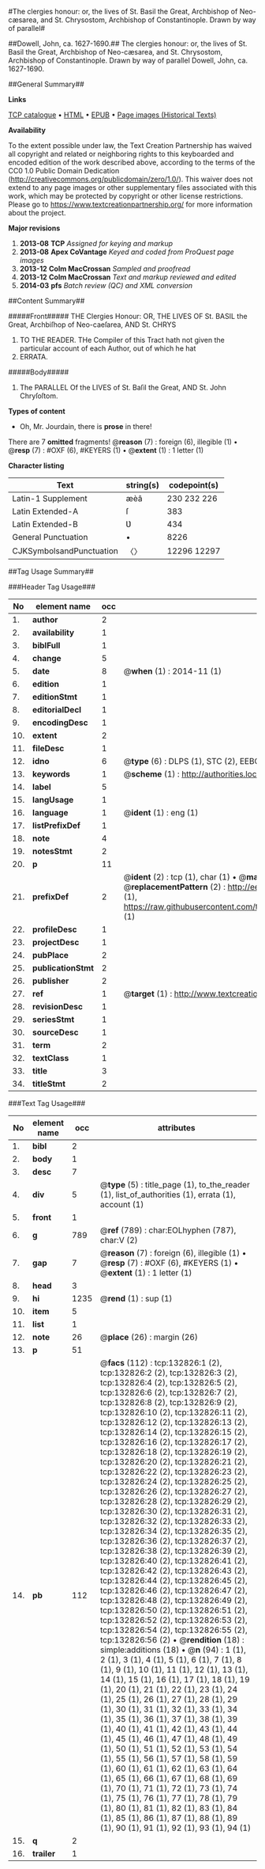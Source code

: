 #The clergies honour: or, the lives of St. Basil the Great, Archbishop of Neo-cæsarea, and St. Chrysostom, Archbishop of Constantinople. Drawn by way of parallel#

##Dowell, John, ca. 1627-1690.##
The clergies honour: or, the lives of St. Basil the Great, Archbishop of Neo-cæsarea, and St. Chrysostom, Archbishop of Constantinople. Drawn by way of parallel
Dowell, John, ca. 1627-1690.

##General Summary##

**Links**

[TCP catalogue](http://www.ota.ox.ac.uk/tcp/)  • 
[HTML](http://tei.it.ox.ac.uk/tcp/Texts-HTML/free/A81/A81687.html)  • 
[EPUB](http://tei.it.ox.ac.uk/tcp/Texts-EPUB/free/A81/A81687.epub) • 
[Page images (Historical Texts)](https://historicaltexts.jisc.ac.uk/eebo-99897570e)

**Availability**

To the extent possible under law, the Text Creation Partnership has waived all copyright and related or neighboring rights to this keyboarded and encoded edition of the work described above, according to the terms of the CC0 1.0 Public Domain Dedication (http://creativecommons.org/publicdomain/zero/1.0/). This waiver does not extend to any page images or other supplementary files associated with this work, which may be protected by copyright or other license restrictions. Please go to https://www.textcreationpartnership.org/ for more information about the project.

**Major revisions**

1. __2013-08__ __TCP__ *Assigned for keying and markup*
1. __2013-08__ __Apex CoVantage__ *Keyed and coded from ProQuest page images*
1. __2013-12__ __Colm MacCrossan__ *Sampled and proofread*
1. __2013-12__ __Colm MacCrossan__ *Text and markup reviewed and edited*
1. __2014-03__ __pfs__ *Batch review (QC) and XML conversion*

##Content Summary##

#####Front#####
THE Clergies Honour: OR, THE LIVES OF St. BASIL the Great, Archbiſhop of Neo-caeſarea, AND St. CHRYS
1. TO THE READER.
THe Compiler of this Tract hath not given the particular account of each Author, out of which he hat
1. ERRATA.

#####Body#####

1. The PARALLEL Of the LIVES of St. Baſil the Great, AND St. John Chryſoſtom.

**Types of content**

  * Oh, Mr. Jourdain, there is **prose** in there!

There are 7 **omitted** fragments! 
 @__reason__ (7) : foreign (6), illegible (1)  •  @__resp__ (7) : #OXF (6), #KEYERS (1)  •  @__extent__ (1) : 1 letter (1)

**Character listing**


|Text|string(s)|codepoint(s)|
|---|---|---|
|Latin-1 Supplement|æèâ|230 232 226|
|Latin Extended-A|ſ|383|
|Latin Extended-B|Ʋ|434|
|General Punctuation|•|8226|
|CJKSymbolsandPunctuation|〈〉|12296 12297|

##Tag Usage Summary##

###Header Tag Usage###

|No|element name|occ|attributes|
|---|---|---|---|
|1.|__author__|2||
|2.|__availability__|1||
|3.|__biblFull__|1||
|4.|__change__|5||
|5.|__date__|8| @__when__ (1) : 2014-11 (1)|
|6.|__edition__|1||
|7.|__editionStmt__|1||
|8.|__editorialDecl__|1||
|9.|__encodingDesc__|1||
|10.|__extent__|2||
|11.|__fileDesc__|1||
|12.|__idno__|6| @__type__ (6) : DLPS (1), STC (2), EEBO-CITATION (1), PROQUEST (1), VID (1)|
|13.|__keywords__|1| @__scheme__ (1) : http://authorities.loc.gov/ (1)|
|14.|__label__|5||
|15.|__langUsage__|1||
|16.|__language__|1| @__ident__ (1) : eng (1)|
|17.|__listPrefixDef__|1||
|18.|__note__|4||
|19.|__notesStmt__|2||
|20.|__p__|11||
|21.|__prefixDef__|2| @__ident__ (2) : tcp (1), char (1)  •  @__matchPattern__ (2) : ([0-9\-]+):([0-9IVX]+) (1), (.+) (1)  •  @__replacementPattern__ (2) : http://eebo.chadwyck.com/downloadtiff?vid=$1&page=$2 (1), https://raw.githubusercontent.com/textcreationpartnership/Texts/master/tcpchars.xml#$1 (1)|
|22.|__profileDesc__|1||
|23.|__projectDesc__|1||
|24.|__pubPlace__|2||
|25.|__publicationStmt__|2||
|26.|__publisher__|2||
|27.|__ref__|1| @__target__ (1) : http://www.textcreationpartnership.org/docs/. (1)|
|28.|__revisionDesc__|1||
|29.|__seriesStmt__|1||
|30.|__sourceDesc__|1||
|31.|__term__|2||
|32.|__textClass__|1||
|33.|__title__|3||
|34.|__titleStmt__|2||


###Text Tag Usage###

|No|element name|occ|attributes|
|---|---|---|---|
|1.|__bibl__|2||
|2.|__body__|1||
|3.|__desc__|7||
|4.|__div__|5| @__type__ (5) : title_page (1), to_the_reader (1), list_of_authorities (1), errata (1), account (1)|
|5.|__front__|1||
|6.|__g__|789| @__ref__ (789) : char:EOLhyphen (787), char:V (2)|
|7.|__gap__|7| @__reason__ (7) : foreign (6), illegible (1)  •  @__resp__ (7) : #OXF (6), #KEYERS (1)  •  @__extent__ (1) : 1 letter (1)|
|8.|__head__|3||
|9.|__hi__|1235| @__rend__ (1) : sup (1)|
|10.|__item__|5||
|11.|__list__|1||
|12.|__note__|26| @__place__ (26) : margin (26)|
|13.|__p__|51||
|14.|__pb__|112| @__facs__ (112) : tcp:132826:1 (2), tcp:132826:2 (2), tcp:132826:3 (2), tcp:132826:4 (2), tcp:132826:5 (2), tcp:132826:6 (2), tcp:132826:7 (2), tcp:132826:8 (2), tcp:132826:9 (2), tcp:132826:10 (2), tcp:132826:11 (2), tcp:132826:12 (2), tcp:132826:13 (2), tcp:132826:14 (2), tcp:132826:15 (2), tcp:132826:16 (2), tcp:132826:17 (2), tcp:132826:18 (2), tcp:132826:19 (2), tcp:132826:20 (2), tcp:132826:21 (2), tcp:132826:22 (2), tcp:132826:23 (2), tcp:132826:24 (2), tcp:132826:25 (2), tcp:132826:26 (2), tcp:132826:27 (2), tcp:132826:28 (2), tcp:132826:29 (2), tcp:132826:30 (2), tcp:132826:31 (2), tcp:132826:32 (2), tcp:132826:33 (2), tcp:132826:34 (2), tcp:132826:35 (2), tcp:132826:36 (2), tcp:132826:37 (2), tcp:132826:38 (2), tcp:132826:39 (2), tcp:132826:40 (2), tcp:132826:41 (2), tcp:132826:42 (2), tcp:132826:43 (2), tcp:132826:44 (2), tcp:132826:45 (2), tcp:132826:46 (2), tcp:132826:47 (2), tcp:132826:48 (2), tcp:132826:49 (2), tcp:132826:50 (2), tcp:132826:51 (2), tcp:132826:52 (2), tcp:132826:53 (2), tcp:132826:54 (2), tcp:132826:55 (2), tcp:132826:56 (2)  •  @__rendition__ (18) : simple:additions (18)  •  @__n__ (94) : 1 (1), 2 (1), 3 (1), 4 (1), 5 (1), 6 (1), 7 (1), 8 (1), 9 (1), 10 (1), 11 (1), 12 (1), 13 (1), 14 (1), 15 (1), 16 (1), 17 (1), 18 (1), 19 (1), 20 (1), 21 (1), 22 (1), 23 (1), 24 (1), 25 (1), 26 (1), 27 (1), 28 (1), 29 (1), 30 (1), 31 (1), 32 (1), 33 (1), 34 (1), 35 (1), 36 (1), 37 (1), 38 (1), 39 (1), 40 (1), 41 (1), 42 (1), 43 (1), 44 (1), 45 (1), 46 (1), 47 (1), 48 (1), 49 (1), 50 (1), 51 (1), 52 (1), 53 (1), 54 (1), 55 (1), 56 (1), 57 (1), 58 (1), 59 (1), 60 (1), 61 (1), 62 (1), 63 (1), 64 (1), 65 (1), 66 (1), 67 (1), 68 (1), 69 (1), 70 (1), 71 (1), 72 (1), 73 (1), 74 (1), 75 (1), 76 (1), 77 (1), 78 (1), 79 (1), 80 (1), 81 (1), 82 (1), 83 (1), 84 (1), 85 (1), 86 (1), 87 (1), 88 (1), 89 (1), 90 (1), 91 (1), 92 (1), 93 (1), 94 (1)|
|15.|__q__|2||
|16.|__trailer__|1||
